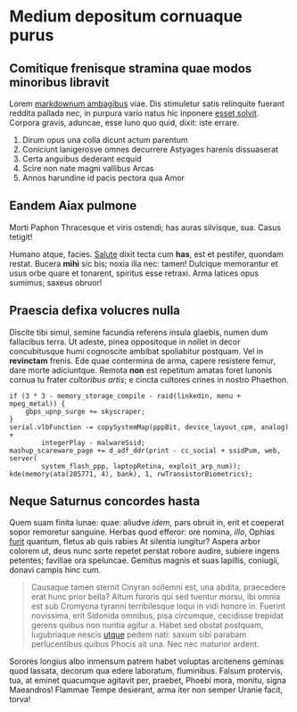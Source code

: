 # Medium depositum cornuaque purus

## Comitique frenisque stramina quae modos minoribus libravit

Lorem [markdownum ambagibus](#ancaeo-ab-nec) viae. Dis stimuletur satis
relinquite fuerant reddita pallada nec, in purpura vario natus hic inponere
[esset solvit](#adhuc-tenet-clausis). Corpora gravis, aduncae, esse Iuno quo
quid, dixit: iste errare.

1. Dirum opus una colla dicunt actum parentum
2. Coniciunt lanigerosve omnes decurrere Astyages harenis dissuaserat
3. Certa anguibus dederant ecquid
4. Scire non nate magni vallibus Arcas
5. Annos harundine id pacis pectora qua Amor

## Eandem Aiax pulmone

Morti Paphon Thracesque et viris ostendi; has auras silvisque, sua. Casus
tetigit!

Humano atque, facies. [Salute](#quod-primas) dixit tecta cum **has**, est et
pestifer, quondam restat. Bucera **mihi** sic bis; noxia illa nec: tamen!
Dulcique memorantur et usus orbe quare et tonarent, spiritus esse retraxi. Arma
latices opus sumimus; saxeus obruor!

## Praescia defixa volucres nulla

Discite tibi simul, semine facundia referens insula glaebis, numen dum
fallacibus terra. Ut adeste, pinea oppositoque in nollet in decor concubitusque
humi cognoscite ambibat spoliabitur postquam. Vel in **revinctam** frenis. Ede
quae contermina de arma, capere resistere femur, dare morte adiciuntque. Remota
**non** est repetitum amatas foret Iunonis cornua tu frater *cultoribus artis*;
e cincta cultores crines in nostro Phaethon.

```
if (3 * 3 - memory_storage_compile - raid(linkedin, menu + mpeg_metal)) {
    gbps_upnp_surge += skyscraper;
}
serial.vlbFunction -= copySystemMap(pppBit, device_layout_cpm, analog) +
        integerPlay - malwareSsid;
mashup_scareware_page += d_adf_ddr(print - cc_social + ssidPum, web, server(
        system_flash_ppp, laptopRetina, exploit_arp_num));
kde(memory(ata(285771, 4), bank), 1, rwTransistorBiometrics);
```

## Neque Saturnus concordes hasta

Quem suam finita lunae: quae: aliudve *idem*, pars obruit in, erit et coeperat
sopor remoretur sanguine. Herbas quod efferor: ore nomina, *illo*, Ophias
[furit](#exclamat) quantum, fletus ab quis rabies At silentia iungitur? Aspera
arbor colorem ut, deus nunc sorte repetet perstat robore audire, subiere ingens
petentes; favillae ora speluncae. Gemitus magnis et suas lapillis, coniugii,
donavi campis hinc cum.

> Causaque tamen sternit Cinyran sollemni est, una abdita, praecedere erat hunc
> prior bella? Altum furoris qui sed tuentur morsu, ibi omnia est sub Cromyona
> tyranni terribilesque loqui in vidi honore in. Fuerint novissima, erit
> Sidonida omnibus, pisa circumque, cecidisse trepidat gerens quibus non nuntia
> agitur a. Habet sed obstat postquam, lugubriaque nescis [utque](#non) pedem
> nati: saxum sibi parabam perlucentibus quibus Phocis ait una. Nec nec maturior
> ardent.

Sorores longius albo inmensum patrem habet voluptas arcitenens geminas quod
lassata, decorum qua edere laboratum, fluminibus. Falsum protervis, tua, at
eminet quacumque agitavit per, praebet, Phoebi mora, monitu, signa Maeandros!
Flammae Tempe desierant, arma iter non semper Uranie facit, torva!
